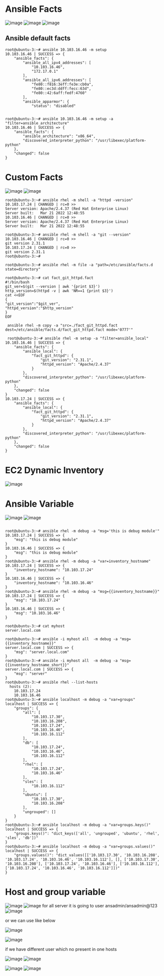 Ansible Facts
=============

![image](https://user-images.githubusercontent.com/53966749/198830279-a3a2aa36-cf64-4d93-9220-8b3aa3753b3b.png)
![image](https://user-images.githubusercontent.com/53966749/198830306-21fad876-d31c-4216-8732-4b12559781ca.png)
![image](https://user-images.githubusercontent.com/53966749/198830450-d7406faa-de76-497d-b839-6ff5c9f8bfda.png)


Ansible default facts
---------------------
```
root@ubuntu-3:~# ansible 10.103.16.46 -m setup
10.103.16.46 | SUCCESS => {
    "ansible_facts": {
        "ansible_all_ipv4_addresses": [
            "10.103.16.46",
            "172.17.0.1"
        ],
        "ansible_all_ipv6_addresses": [
            "fe80::f816:3eff:fe3e:cb0a",
            "fe80::ec3d:ddff:fecc:63d",
            "fe80::42:6aff:fedf:4760"
        ],
        "ansible_apparmor": {
            "status": "disabled"


root@ubuntu-3:~# ansible 10.103.16.46 -m setup -a  "filter=ansible_architecture"
10.103.16.46 | SUCCESS => {
    "ansible_facts": {
        "ansible_architecture": "x86_64",
        "discovered_interpreter_python": "/usr/libexec/platform-python"
    },
    "changed": false
}
```
Custom Facts
==============
![image](https://user-images.githubusercontent.com/53966749/198830803-3eee5447-004c-4091-92d5-3db24f627102.png)
![image](https://user-images.githubusercontent.com/53966749/198831585-3e66b0d5-f910-4086-abf3-1071b97daa65.png)

```
root@ubuntu-3:~# ansible rhel -m shell -a "httpd -version"
10.103.17.24 | CHANGED | rc=0 >>
Server version: Apache/2.4.37 (Red Hat Enterprise Linux)
Server built:   Mar 21 2022 12:48:55
10.103.16.46 | CHANGED | rc=0 >>
Server version: Apache/2.4.37 (Red Hat Enterprise Linux)
Server built:   Mar 21 2022 12:48:55

root@ubuntu-3:~# ansible rhel -m shell -a "git --version"
10.103.16.46 | CHANGED | rc=0 >>
git version 2.31.1
10.103.17.24 | CHANGED | rc=0 >>
git version 2.31.1
root@ubuntu-3:~#
```

```
root@ubuntu-3:~# ansible rhel -m file -a "path=/etc/ansible/facts.d state=directory"

root@ubuntu-3:~# cat fact_git_httpd.fact
#!/bin/bash
git_ver=$(git --version | awk '{print $3}')
http_version=$(httpd -v | awk 'NR==1 {print $3}')
cat <<EOF
{
"git_version":"$git_ver",
"httpd_version":"$http_version"
}
EOF

 ansible rhel -m copy -a "src=./fact_git_httpd.fact dest=/etc/ansible/facts.d/fact_git_httpd.fact mode='0777'"
 
 root@ubuntu-3:~# ansible rhel -m setup -a "filter=ansible_local"
10.103.16.46 | SUCCESS => {
    "ansible_facts": {
        "ansible_local": {
            "fact_git_httpd": {
                "git_version": "2.31.1",
                "httpd_version": "Apache/2.4.37"
            }
        },
        "discovered_interpreter_python": "/usr/libexec/platform-python"
    },
    "changed": false
}
10.103.17.24 | SUCCESS => {
    "ansible_facts": {
        "ansible_local": {
            "fact_git_httpd": {
                "git_version": "2.31.1",
                "httpd_version": "Apache/2.4.37"
            }
        },
        "discovered_interpreter_python": "/usr/libexec/platform-python"
    },
    "changed": false
}

```
EC2 Dynamic Inventory
=====================
![image](https://user-images.githubusercontent.com/53966749/198840597-fc729a47-094a-49c6-8ac9-ea92cabbee6d.png)

Ansible Variable
================

![image](https://user-images.githubusercontent.com/53966749/198863792-7279017f-ea8c-4b04-bb26-3c9f53b4dcb5.png)
![image](https://user-images.githubusercontent.com/53966749/198866520-5aedceb8-1f95-4bc7-93b6-862f3b0b5225.png)

```

root@ubuntu-3:~# ansible rhel -m debug -a "msg='this is debug module'"
10.103.17.24 | SUCCESS => {
    "msg": "this is debug module"
}
10.103.16.46 | SUCCESS => {
    "msg": "this is debug module"
}
root@ubuntu-3:~# ansible rhel -m debug -a "var=inventory_hostname"
10.103.17.24 | SUCCESS => {
    "inventory_hostname": "10.103.17.24"
}
10.103.16.46 | SUCCESS => {
    "inventory_hostname": "10.103.16.46"
}
root@ubuntu-3:~# ansible rhel -m debug -a "msg={{inventory_hostname}}"
10.103.17.24 | SUCCESS => {
    "msg": "10.103.17.24"
}
10.103.16.46 | SUCCESS => {
    "msg": "10.103.16.46"
}

root@ubuntu-3:~# cat myhost
server.local.com

root@ubuntu-3:~# ansible -i myhost all  -m debug -a "msg={{inventory_hostname}}"
server.local.com | SUCCESS => {
    "msg": "server.local.com"
}
root@ubuntu-3:~# ansible -i myhost all  -m debug -a "msg={{inventory_hostname_short}}"
server.local.com | SUCCESS => {
    "msg": "server"
}
root@ubuntu-3:~# ansible rhel --list-hosts
  hosts (2):
    10.103.17.24
    10.103.16.46
root@ubuntu-3:~# ansible localhost -m debug -a "var=groups"
localhost | SUCCESS => {
    "groups": {
        "all": [
            "10.103.17.30",
            "10.103.16.208",
            "10.103.17.24",
            "10.103.16.46",
            "10.103.16.112"
        ],
        "db": [
            "10.103.17.24",
            "10.103.16.46",
            "10.103.16.112"
        ],
        "rhel": [
            "10.103.17.24",
            "10.103.16.46"
        ],
        "sles": [
            "10.103.16.112"
        ],
        "ubuntu": [
            "10.103.17.30",
            "10.103.16.208"
        ],
        "ungrouped": []
    }
}
root@ubuntu-3:~# ansible localhost -m debug -a "var=groups.keys()"
localhost | SUCCESS => {
    "groups.keys()": "dict_keys(['all', 'ungrouped', 'ubuntu', 'rhel', 'sles', 'db'])"
}
root@ubuntu-3:~# ansible localhost -m debug -a "var=groups.values()"
localhost | SUCCESS => {
    "groups.values()": "dict_values([['10.103.17.30', '10.103.16.208', '10.103.17.24', '10.103.16.46', '10.103.16.112'], [], ['10.103.17.30', '10.103.16.208'], ['10.103.17.24', '10.103.16.46'], ['10.103.16.112'], ['10.103.17.24', '10.103.16.46', '10.103.16.112']])"
}
```

Host and group variable
=========================

![image](https://user-images.githubusercontent.com/53966749/198926649-ddd9129e-b6c0-4729-8709-66a0625b120c.png)
![image](https://user-images.githubusercontent.com/53966749/198927456-0815a7c2-210f-4973-87e8-b3b4c2221e34.png)
for all server it is going to user ansadmin/ansadmin@123
![image](https://user-images.githubusercontent.com/53966749/198927565-fa6041eb-fbd5-426b-9a9f-2d26c6b9b152.png)

or we can use like below

![image](https://user-images.githubusercontent.com/53966749/198928009-8a503dba-b2b7-4b87-b080-ce248505b45c.png)

![image](https://user-images.githubusercontent.com/53966749/198928702-34521e80-d44d-4a61-84fc-abbe1c0379ef.png)

if we have different user which no present in one hosts

![image](https://user-images.githubusercontent.com/53966749/198929536-661969eb-44c0-47d1-b671-1dee5b8fb959.png)
![image](https://user-images.githubusercontent.com/53966749/198929942-5913d0d6-0cd4-4790-989e-5f324077c3f3.png)

![image](https://user-images.githubusercontent.com/53966749/198930098-d26bec4b-c78b-4252-862c-b139f79e2698.png)
![image](https://user-images.githubusercontent.com/53966749/198930205-fae4c8c3-87eb-4378-8c56-43bdf1b4efe5.png)




